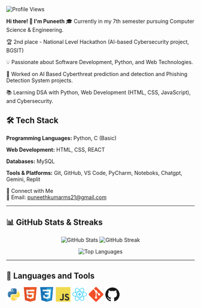 ![Profile Views](https://komarev.com/ghpvc/?username=PuneethKumarMS&label=Profile%20Views&color=blue&style=flat)

**Hi there! 👋 I'm Puneeth**
🎓 Currently in my 7th semester pursuing Computer Science & Engineering. 

🏆 2nd place - National Level Hackathon (AI-based Cybersecurity project, BGSIT) 

💡 Passionate about Software Development, Python, and Web Technologies.  

🚀 Worked on AI Based Cyberthreat prediction and detection and Phishing Detection System projects.  

📚 Learning DSA with Python, Web Development (HTML, CSS, JavaScript), and Cybersecurity.  

## 🛠️ Tech Stack  
**Programming Languages:** Python, C (Basic)  

**Web Development:** HTML, CSS, REACT  

**Databases:** MySQL  

**Tools & Platforms:** Git, GitHub, VS Code, PyCharm, Noteboks, Chatgpt, Gemini, Replit  

📌 Connect with Me  
📧 Email: puneethkumarms21@gmail.com  



---

## 📊 GitHub Stats & Streaks

<p align="center">
  <img src="https://github-readme-stats.vercel.app/api?username=PuneethKumarMS&show_icons=true&theme=default&hide_border=false" alt="GitHub Stats" height="165"/>
  
   <img src="https://streak-stats.demolab.com?user=PuneethKumarMS&theme=default&hide_border=false" alt="GitHub Streak" height="165"/>

</p>

<p align="center">
  <img src="https://github-readme-stats.vercel.app/api/top-langs/?username=PuneethKumarMS&layout=compact&theme=default&hide_border=false" alt="Top Languages"/>
</p>


---

## 🚀 Languages and Tools

<p align="left">
  <img src="https://raw.githubusercontent.com/devicons/devicon/master/icons/python/python-original.svg" alt="python" width="40" height="40"/>
  <img src="https://raw.githubusercontent.com/devicons/devicon/master/icons/html5/html5-original.svg" alt="html5" width="40" height="40"/>
  <img src="https://raw.githubusercontent.com/devicons/devicon/master/icons/css3/css3-original.svg" alt="css3" width="40" height="40"/>
  <img src="https://raw.githubusercontent.com/devicons/devicon/master/icons/javascript/javascript-original.svg" alt="javascript" width="40" height="40"/>
  <img src="https://raw.githubusercontent.com/devicons/devicon/master/icons/react/react-original.svg" alt="react" width="40" height="40"/>
  <img src="https://raw.githubusercontent.com/devicons/devicon/master/icons/git/git-original.svg" alt="git" width="40" height="40"/>
  <img src="https://raw.githubusercontent.com/devicons/devicon/master/icons/github/github-original.svg" alt="github" width="40" height="40"/>
</p>
